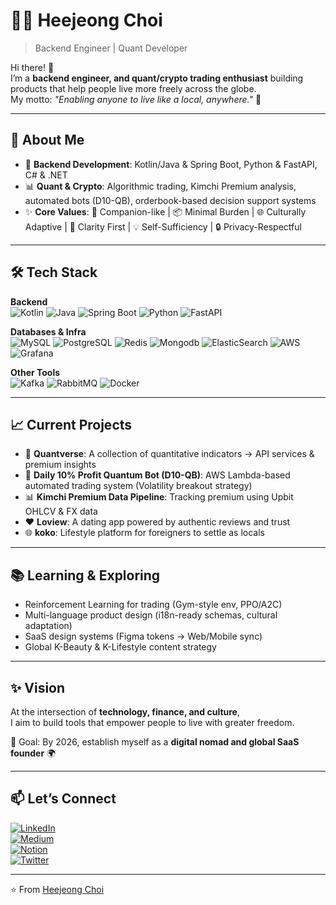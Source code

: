 
# 👩‍💻 Heejeong Choi  

> Backend Engineer | Quant Developer

Hi there! 👋  
I’m a **backend engineer, and quant/crypto trading enthusiast** building products that help people live more freely across the globe.  
My motto: *"Enabling anyone to live like a local, anywhere."* 🚀  

---

## 🌟 About Me
- 🔭 **Backend Development**: Kotlin/Java & Spring Boot, Python & FastAPI, C# & .NET  
- 📊 **Quant & Crypto**: Algorithmic trading, Kimchi Premium analysis, automated bots (D10-QB), orderbook-based decision support systems  
- ✨ **Core Values**: 🤝 Companion-like | 📦 Minimal Burden | 🌐 Culturally Adaptive | 🧭 Clarity First | 💡 Self-Sufficiency | 🔒 Privacy-Respectful

---

## 🛠 Tech Stack
**Backend**  
![Kotlin](https://img.shields.io/badge/Kotlin-7F52FF?style=flat&logo=kotlin&logoColor=white)
![Java](https://img.shields.io/badge/Java-ED8B00?style=flat&logo=java&logoColor=white)
![Spring Boot](https://img.shields.io/badge/SpringBoot-6DB33F?style=flat&logo=springboot&logoColor=white)
![Python](https://img.shields.io/badge/Python-3776AB?style=flat&logo=python&logoColor=white)
![FastAPI](https://img.shields.io/badge/FastAPI-009688?style=flat&logo=fastapi&logoColor=white)

**Databases & Infra**  
![MySQL](https://img.shields.io/badge/MySQL-4479A1?style=flat&logo=mysql&logoColor=white)
![PostgreSQL](https://img.shields.io/badge/postgresql-4169E1?style=flat&logo=postgresql&logoColor=white)
![Redis](https://img.shields.io/badge/Redis-DC382D?style=flat&logo=redis&logoColor=white)
![Mongodb](https://img.shields.io/badge/mongodb-47A248?style=flat&logo=mongodb&logoColor=white)
![ElasticSearch](https://img.shields.io/badge/ElasticSearch-005571?style=flat&logo=elasticsearch&logoColor=white)
![AWS](https://img.shields.io/badge/AWS-232F3E?style=flat&logo=amazonaws&logoColor=white)
![Grafana](https://img.shields.io/badge/grafana-F46800?style=flat&logo=grafana&logoColor=white)


**Other Tools**  
![Kafka](https://img.shields.io/badge/Kafka-231F20?style=flat&logo=apachekafka&logoColor=white)
![RabbitMQ](https://img.shields.io/badge/RabbitMQ-FF6600?style=flat&logo=rabbitmq&logoColor=white)
![Docker](https://img.shields.io/badge/Docker-2496ED?style=flat&logo=docker&logoColor=white)

---

## 📈 Current Projects
- 🧮 **Quantverse**: A collection of quantitative indicators → API services & premium insights  
- 🤖 **Daily 10% Profit Quantum Bot (D10-QB)**: AWS Lambda-based automated trading system (Volatility breakout strategy)  
- 📊 **Kimchi Premium Data Pipeline**: Tracking premium using Upbit OHLCV & FX data  
- ❤️ **Loview**: A dating app powered by authentic reviews and trust  
- 🌐 **koko**: Lifestyle platform for foreigners to settle as locals  

---

## 📚 Learning & Exploring
- Reinforcement Learning for trading (Gym-style env, PPO/A2C)  
- Multi-language product design (i18n-ready schemas, cultural adaptation)  
- SaaS design systems (Figma tokens → Web/Mobile sync)  
- Global K-Beauty & K-Lifestyle content strategy  

---

## ✨ Vision
At the intersection of **technology, finance, and culture**,  
I aim to build tools that empower people to live with greater freedom.  

🎯 Goal: By 2026, establish myself as a **digital nomad and global SaaS founder** 🌍  

---

## 📫 Let’s Connect
[![LinkedIn](https://img.shields.io/badge/LinkedIn-0A66C2?style=flat&logo=linkedin&logoColor=white)](https://linkedin.com/in/heejeong-choi)  
[![Medium](https://img.shields.io/badge/Medium-12100E?style=flat&logo=medium&logoColor=white)](https://medium.com/@heejeong)  
[![Notion](https://img.shields.io/badge/Notion-000000?style=flat&logo=notion&logoColor=white)](https://notion.so)  
[![Twitter](https://img.shields.io/badge/Twitter-1DA1F2?style=flat&logo=twitter&logoColor=white)](https://x.com)  

---

⭐️ From [Heejeong Choi](https://github.com/heejeongch)
